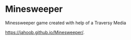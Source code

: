 # Minesweeper
Minessweeper game created with help of a Traversy Media

https://jahoob.github.io/Minesweeper/.
